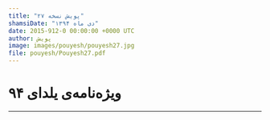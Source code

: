 ```yaml
---
title: "پویش نسخه ۲۷"
shamsiDate: "دی ماه ۱۳۹۴"
date: 2015-912-0 00:00:00 +0000 UTC
author: پویش
image: images/pouyesh/pouyesh27.jpg
file: pouyesh/Pouyesh27.pdf
---
```


ویژه‌نامه‌ی یلدای ۹۴
==========

----

